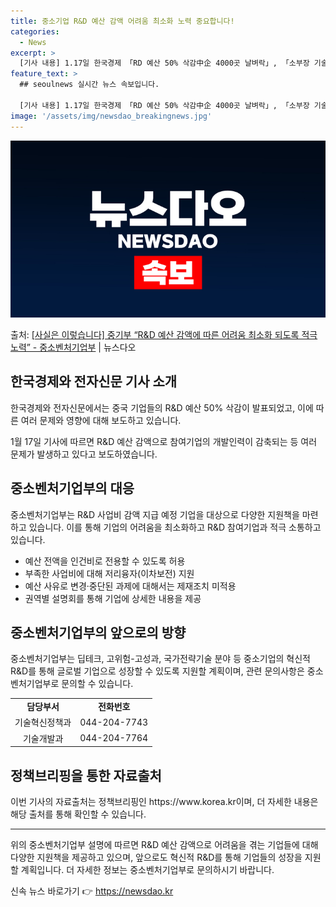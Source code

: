 ```yaml
---
title: 중소기업 R&D 예산 감액 어려움 최소화 노력 중요합니다!
categories:
  - News
excerpt: >
  [기사 내용] 1.17일 한국경제 「RD 예산 50% 삭감中企 4000곳 날벼락」, 「소부장 기술 자립도 유…
feature_text: >
  ## seoulnews 실시간 뉴스 속보입니다.

  [기사 내용] 1.17일 한국경제 「RD 예산 50% 삭감中企 4000곳 날벼락」, 「소부장 기술 자립도 유…
image: '/assets/img/newsdao_breakingnews.jpg'
---
```


![뉴스다오 속보](/assets/img/newsdao_breakingnews.jpg)

<p>출처: <a href="https://newsdao.kr/3034" rel="dofollow">[사실은 이렇습니다] 중기부 “R&D 예산 감액에 따른 어려움 최소화 되도록 적극 노력” - 중소벤처기업부</a> | 뉴스다오</p>

<h2 data-ke-size="size26">한국경제와 전자신문 기사 소개</h2>
한국경제와 전자신문에서는 중국 기업들의 R&D 예산 50% 삭감이 발표되었고, 이에 따른 여러 문제와 영향에 대해 보도하고 있습니다.

<p data-ke-size="size16">1월 17일 기사에 따르면 R&D 예산 감액으로 참여기업의 개발인력이 감축되는 등 여러 문제가 발생하고 있다고 보도하였습니다.</p>

<h2 data-ke-size="size26">중소벤처기업부의 대응</h2>
중소벤처기업부는 R&D 사업비 감액 지급 예정 기업을 대상으로 다양한 지원책을 마련하고 있습니다. 이를 통해 기업의 어려움을 최소화하고 R&D 참여기업과 적극 소통하고 있습니다.

<ul>
  <li>예산 전액을 인건비로 전용할 수 있도록 허용</li>
  <li>부족한 사업비에 대해 저리융자(이차보전) 지원</li>
  <li>예산 사유로 변경·중단된 과제에 대해서는 제재조치 미적용</li>
  <li>권역별 설명회를 통해 기업에 상세한 내용을 제공</li>
</ul>

<h2 data-ke-size="size26">중소벤처기업부의 앞으로의 방향</h2>
중소벤처기업부는 딥테크, 고위험-고성과, 국가전략기술 분야 등 중소기업의 혁신적 R&D를 통해 글로벌 기업으로 성장할 수 있도록 지원할 계획이며, 관련 문의사항은 중소벤처기업부로 문의할 수 있습니다.

<table>
  <tr>
    <td style="text-align: center; height: 17px;"><b>담당부서</b></td>
    <td style="text-align: center; height: 17px;"><b>전화번호</b></td>
  </tr>
  <tr>
    <td style="text-align: center; height: 17px;">기술혁신정책과</td>
    <td style="text-align: center; height: 17px;">044-204-7743</td>
  </tr>
  <tr>
    <td style="text-align: center; height: 17px;">기술개발과</td>
    <td style="text-align: center; height: 17px;">044-204-7764</td>
  </tr>
</table>

<h2 data-ke-size="size26">정책브리핑을 통한 자료출처</h2>
이번 기사의 자료출처는 정책브리핑인 https://www.korea.kr이며, 더 자세한 내용은 해당 출처를 통해 확인할 수 있습니다.

<hr>

위의 중소벤처기업부 설명에 따르면 R&D 예산 감액으로 어려움을 겪는 기업들에 대해 다양한 지원책을 제공하고 있으며, 앞으로도 혁신적 R&D를 통해 기업들의 성장을 지원할 계획입니다. 더 자세한 정보는 중소벤처기업부로 문의하시기 바랍니다. 

신속 뉴스 바로가기 👉 <a href="https://newsdao.kr" rel="dofollow">https://newsdao.kr</a>


